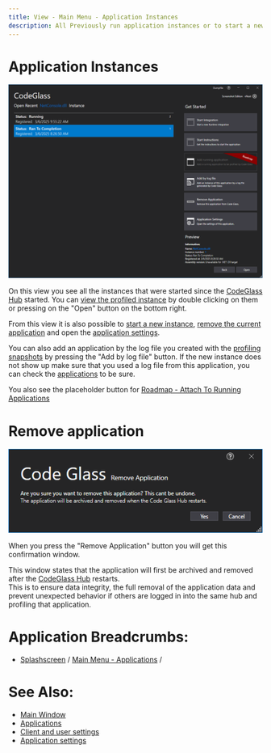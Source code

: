```yaml
---
title: View - Main Menu - Application Instances
description: All Previously run application instances or to start a new one.
---
```

# Application Instances
![assets/img/mainwindow/MainMenuAppInstances.png](../../../assets/img/MainMenu/MainMenuAppInstances.png)

On this view you see all the instances that were started since the [CodeGlass Hub](../../features/CodeGlassHub.md) started.
You can [view the profiled instance](../ApplicationInstanceDockWindow.md)  by double clicking on them or pressing on the "Open" button on the bottom right.

From this view it is also possible to [start a new instance](../ApplicationInstanceDockWindow.md), [remove the current application](#remove-application) and open the [application settings](../ApplicationSettingsWindow.md).

You can also add an application by the log file you created with the [profiling snapshots](../../features/ProfilingSnapshots.md) by pressing the "Add by log file" button.
If the new instance does not show up make sure that you used a log file from this application, you can check the [applications](application.md) to be sure.

You also see the placeholder button for [Roadmap - Attach To Running Applications](../../Roadmap/AttachToRunningApplication.md)

# Remove application
![assets/img/mainwindow/RemoveApplicationConfirmation.png](../../../assets/img/MainMenu/RemoveApplicationConfirmation.png)

When you press the "Remove Application" button you will get this confirmation window.

This window states that the application will first be archived and removed after the [CodeGlass Hub](../../features/CodeGlassHub.md) restarts. <br/>
This is to ensure data integrity, the full removal of the application data and prevent unexpected behavior if others are logged in into the same hub and profiling that application.


# Application Breadcrumbs: 
- [Splashscreen](../Splashscreen.md) / [Main Menu - Applications](application.md) /


# See Also:
 - [Main Window ](../mainwindow.md)
 - [Applications ](application.md)
 - [Client and user settings](../clientusersettingswindow.md)
 - [Application settings](../ApplicationSettingsWindow.md)
